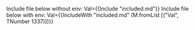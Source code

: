 Include file below without env:
Val={{Include "included.md"}}
Include file below with env:
Val={{IncludeWith "included.md" (M.fromList [("Val", TNumber 1337)])}}